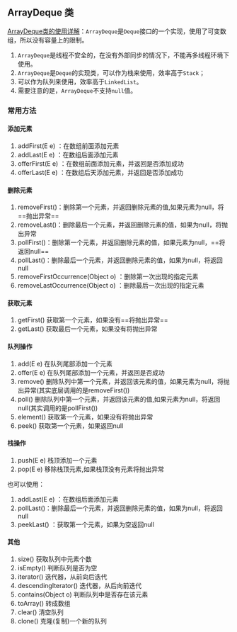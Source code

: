 ## ArrayDeque 类

[ArrayDeque类的使用详解](https://www.cnblogs.com/chenglc/p/10722304.html)：`ArrayDeque`是`Deque`接口的一个实现，使用了可变数组，所以没有容量上的限制。

1. `ArrayDeque`是线程不安全的，在没有外部同步的情况下，不能再多线程环境下使用。
2. `ArrayDeque`是`Deque`的实现类，可以作为栈来使用，效率高于`Stack`；
3. 可以作为队列来使用，效率高于`LinkedList`。
4. 需要注意的是，`ArrayDeque`不支持`null`值。

###  常用方法

#### 添加元素

1. addFirst(E e) ：在数组前面添加元素
2. addLast(E e) ：在数组后面添加元素
3. offerFirst(E e) ：在数组前面添加元素，并返回是否添加成功
4. offerLast(E e) ：在数组后天添加元素，并返回是否添加成功

#### 删除元素

1. removeFirst()：删除第一个元素，并返回删除元素的值,如果元素为null，将==抛出异常==
2. removeLast()：删除最后一个元素，并返回删除元素的值，如果为null，将抛出异常
3. pollFirst()：删除第一个元素，并返回删除元素的值，如果元素为null，==将返回null==
4. pollLast()：删除最后一个元素，并返回删除元素的值，如果为null，将返回null
5. removeFirstOccurrence(Object o) ：删除第一次出现的指定元素
6. removeLastOccurrence(Object o) ：删除最后一次出现的指定元素

#### 获取元素

1. getFirst() 获取第一个元素，如果没有==将抛出异常==
2. getLast() 获取最后一个元素，如果没有将抛出异常

#### 队列操作

1. add(E e) 在队列尾部添加一个元素
2. offer(E e) 在队列尾部添加一个元素，并返回是否成功
3. remove() 删除队列中第一个元素，并返回该元素的值，如果元素为null，将抛出异常(其实底层调用的是removeFirst())
4. poll()  删除队列中第一个元素，并返回该元素的值,如果元素为null，将返回null(其实调用的是pollFirst())
5. element() 获取第一个元素，如果没有将抛出异常
6. peek() 获取第一个元素，如果返回null

#### 栈操作

1. push(E e) 栈顶添加一个元素
2. pop(E e) 移除栈顶元素,如果栈顶没有元素将抛出异常

也可以使用：

1. addLast(E e) ：在数组后面添加元素
2. pollLast()：删除最后一个元素，并返回删除元素的值，如果为null，将返回null
3. peekLast() ：获取第一个元素，如果为空返回null

#### 其他

1. size() 获取队列中元素个数
2. isEmpty() 判断队列是否为空
3. iterator() 迭代器，从前向后迭代
4. descendingIterator() 迭代器，从后向前迭代
5. contains(Object o) 判断队列中是否存在该元素
6. toArray() 转成数组
7. clear() 清空队列
8. clone() 克隆(复制)一个新的队列